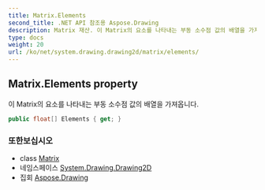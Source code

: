 ```yaml
---
title: Matrix.Elements
second_title: .NET API 참조용 Aspose.Drawing
description: Matrix 재산. 이 Matrix의 요소를 나타내는 부동 소수점 값의 배열을 가져옵니다.
type: docs
weight: 20
url: /ko/net/system.drawing.drawing2d/matrix/elements/
---
```

## Matrix.Elements property

이 Matrix의 요소를 나타내는 부동 소수점 값의 배열을 가져옵니다.

```csharp
public float[] Elements { get; }
```

### 또한보십시오

* class [Matrix](../)
* 네임스페이스 [System.Drawing.Drawing2D](../../matrix/)
* 집회 [Aspose.Drawing](../../../)



